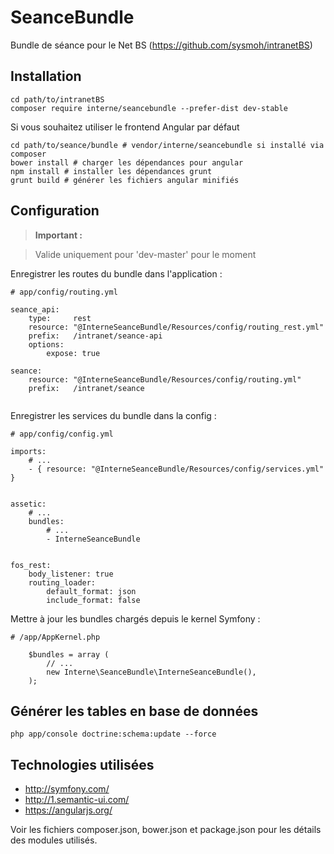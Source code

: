 SeanceBundle
============

Bundle de séance pour le Net BS (https://github.com/sysmoh/intranetBS)

Installation
------------

```
cd path/to/intranetBS
composer require interne/seancebundle --prefer-dist dev-stable
```

Si vous souhaitez utiliser le frontend Angular par défaut 
```
cd path/to/seance/bundle # vendor/interne/seancebundle si installé via composer
bower install # charger les dépendances pour angular
npm install # installer les dépendances grunt
grunt build # générer les fichiers angular minifiés
```

Configuration
-------------

> **Important :**

> Valide uniquement pour 'dev-master' pour le moment

Enregistrer les routes du bundle dans l'application :

```
# app/config/routing.yml

seance_api:
    type:     rest
    resource: "@InterneSeanceBundle/Resources/config/routing_rest.yml"
    prefix:   /intranet/seance-api
    options:
        expose: true

seance:
    resource: "@InterneSeanceBundle/Resources/config/routing.yml"
    prefix:   /intranet/seance


```

Enregistrer les services du bundle dans la config :

```
# app/config/config.yml

imports:
    # ...
    - { resource: "@InterneSeanceBundle/Resources/config/services.yml" }


assetic:
    # ...
    bundles:
        # ...
        - InterneSeanceBundle


fos_rest:
    body_listener: true
    routing_loader:
        default_format: json
        include_format: false

```

Mettre à jour les bundles chargés depuis le kernel Symfony :

```
# /app/AppKernel.php

    $bundles = array (
        // ...
        new Interne\SeanceBundle\InterneSeanceBundle(),
    );
```

Générer les tables en base de données
-------------------------------------

``` php app/console doctrine:schema:update --force ```


Technologies utilisées
----------------------

- http://symfony.com/
- http://1.semantic-ui.com/
- https://angularjs.org/

Voir les fichiers composer.json, bower.json et package.json pour les détails des modules utilisés.
